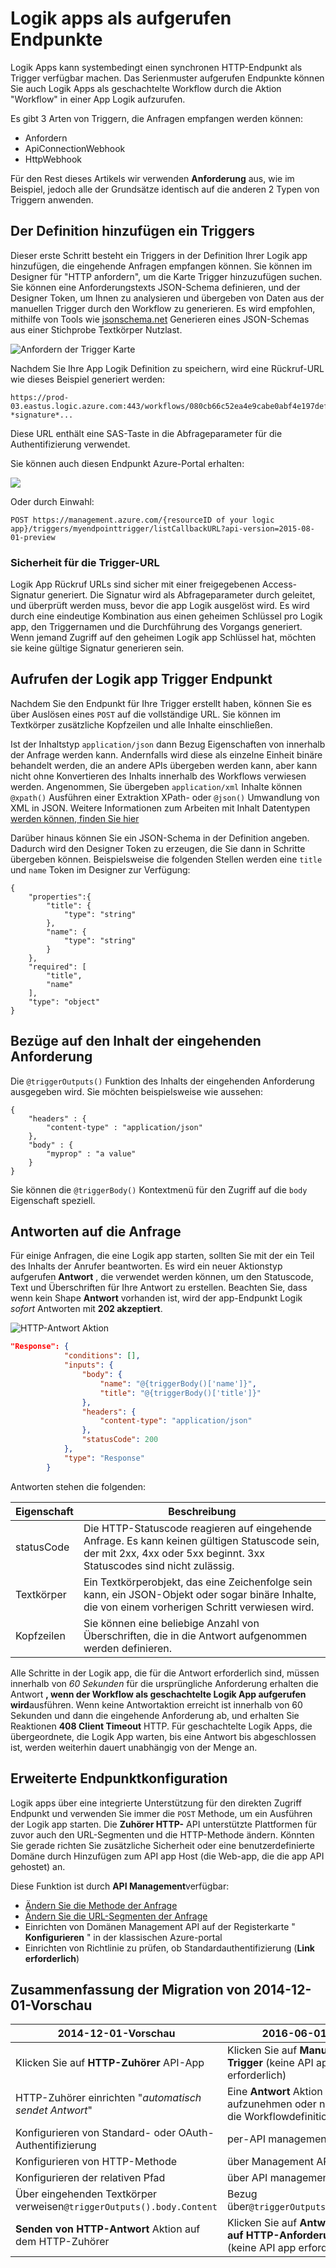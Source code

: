 <properties
   pageTitle="Logik apps als aufgerufen Endpunkte"
   description="So erstellen und Konfigurieren von Endpunkten auslösen und deren Verwendung in einer app Logik in Azure-App-Verwaltungsdienst"
   services="logic-apps"
   documentationCenter=".net,nodejs,java"
   authors="jeffhollan"
   manager="erikre"
   editor=""/>

<tags
   ms.service="logic-apps"
   ms.devlang="multiple"
   ms.topic="article"
   ms.tgt_pltfrm="na"
   ms.workload="integration"
   ms.date="10/18/2016"
   ms.author="jehollan"/>


# <a name="logic-apps-as-callable-endpoints"></a>Logik apps als aufgerufen Endpunkte

Logik Apps kann systembedingt einen synchronen HTTP-Endpunkt als Trigger verfügbar machen.  Das Serienmuster aufgerufen Endpunkte können Sie auch Logik Apps als geschachtelte Workflow durch die Aktion "Workflow" in einer App Logik aufzurufen.

Es gibt 3 Arten von Triggern, die Anfragen empfangen werden können:

* Anfordern
* ApiConnectionWebhook
* HttpWebhook

Für den Rest dieses Artikels wir verwenden **Anforderung** aus, wie im Beispiel, jedoch alle der Grundsätze identisch auf die anderen 2 Typen von Triggern anwenden.

## <a name="adding-a-trigger-to-your-definition"></a>Der Definition hinzufügen ein Triggers
Dieser erste Schritt besteht ein Triggers in der Definition Ihrer Logik app hinzufügen, die eingehende Anfragen empfangen können.  Sie können im Designer für "HTTP anfordern", um die Karte Trigger hinzuzufügen suchen. Sie können eine Anforderungstexts JSON-Schema definieren, und der Designer Token, um Ihnen zu analysieren und übergeben von Daten aus der manuellen Trigger durch den Workflow zu generieren.  Es wird empfohlen, mithilfe von Tools wie [jsonschema.net](http://jsonschema.net) Generieren eines JSON-Schemas aus einer Stichprobe Textkörper Nutzlast.

![Anfordern der Trigger Karte][2]

Nachdem Sie Ihre App Logik Definition zu speichern, wird eine Rückruf-URL wie dieses Beispiel generiert werden:
 
``` text
https://prod-03.eastus.logic.azure.com:443/workflows/080cb66c52ea4e9cabe0abf4e197deff/triggers/myendpointtrigger?*signature*...
```

Diese URL enthält eine SAS-Taste in die Abfrageparameter für die Authentifizierung verwendet.

Sie können auch diesen Endpunkt Azure-Portal erhalten:

![][1]

Oder durch Einwahl:

``` text
POST https://management.azure.com/{resourceID of your logic app}/triggers/myendpointtrigger/listCallbackURL?api-version=2015-08-01-preview
```

### <a name="security-for-the-trigger-url"></a>Sicherheit für die Trigger-URL

Logik App Rückruf URLs sind sicher mit einer freigegebenen Access-Signatur generiert.  Die Signatur wird als Abfrageparameter durch geleitet, und überprüft werden muss, bevor die app Logik ausgelöst wird.  Es wird durch eine eindeutige Kombination aus einen geheimen Schlüssel pro Logik app, den Triggernamen und die Durchführung des Vorgangs generiert.  Wenn jemand Zugriff auf den geheimen Logik app Schlüssel hat, möchten sie keine gültige Signatur generieren sein.

## <a name="calling-the-logic-app-triggers-endpoint"></a>Aufrufen der Logik app Trigger Endpunkt

Nachdem Sie den Endpunkt für Ihre Trigger erstellt haben, können Sie es über Auslösen eines `POST` auf die vollständige URL. Sie können im Textkörper zusätzliche Kopfzeilen und alle Inhalte einschließen.

Ist der Inhaltstyp `application/json` dann Bezug Eigenschaften von innerhalb der Anfrage werden kann. Andernfalls wird diese als einzelne Einheit binäre behandelt werden, die an andere APIs übergeben werden kann, aber kann nicht ohne Konvertieren des Inhalts innerhalb des Workflows verwiesen werden.  Angenommen, Sie übergeben `application/xml` Inhalte können `@xpath()` Ausführen einer Extraktion XPath- oder `@json()` Umwandlung von XML in JSON.  Weitere Informationen zum Arbeiten mit Inhalt Datentypen [werden können, finden Sie hier](app-service-logic-content-type.md)

Darüber hinaus können Sie ein JSON-Schema in der Definition angeben. Dadurch wird den Designer Token zu erzeugen, die Sie dann in Schritte übergeben können.  Beispielsweise die folgenden Stellen werden eine `title` und `name` Token im Designer zur Verfügung:

```
{
    "properties":{
        "title": {
            "type": "string"
        },
        "name": {
            "type": "string"
        }
    },
    "required": [
        "title",
        "name"
    ],
    "type": "object"
}
```

## <a name="referencing-the-content-of-the-incoming-request"></a>Bezüge auf den Inhalt der eingehenden Anforderung

Die `@triggerOutputs()` Funktion des Inhalts der eingehenden Anforderung ausgegeben wird. Sie möchten beispielsweise wie aussehen:

```
{
    "headers" : {
        "content-type" : "application/json"
    },
    "body" : {
        "myprop" : "a value"
    }
}
```

Sie können die `@triggerBody()` Kontextmenü für den Zugriff auf die `body` Eigenschaft speziell. 

## <a name="responding-to-the-request"></a>Antworten auf die Anfrage

Für einige Anfragen, die eine Logik app starten, sollten Sie mit der ein Teil des Inhalts der Anrufer beantworten. Es wird ein neuer Aktionstyp aufgerufen **Antwort** , die verwendet werden können, um den Statuscode, Text und Überschriften für Ihre Antwort zu erstellen. Beachten Sie, dass wenn kein Shape **Antwort** vorhanden ist, wird der app-Endpunkt Logik *sofort* Antworten mit **202 akzeptiert**.

![HTTP-Antwort Aktion][3]

``` json
"Response": {
            "conditions": [],
            "inputs": {
                "body": {
                    "name": "@{triggerBody()['name']}",
                    "title": "@{triggerBody()['title']}"
                },
                "headers": {
                    "content-type": "application/json"
                },
                "statusCode": 200
            },
            "type": "Response"
        }
```

Antworten stehen die folgenden:

| Eigenschaft | Beschreibung |
| -------- | ----------- |
| statusCode | Die HTTP-Statuscode reagieren auf eingehende Anfrage. Es kann keinen gültigen Statuscode sein, der mit 2xx, 4xx oder 5xx beginnt. 3xx Statuscodes sind nicht zulässig. | 
| Textkörper | Ein Textkörperobjekt, das eine Zeichenfolge sein kann, ein JSON-Objekt oder sogar binäre Inhalte, die von einem vorherigen Schritt verwiesen wird. | 
| Kopfzeilen | Sie können eine beliebige Anzahl von Überschriften, die in die Antwort aufgenommen werden definieren. | 

Alle Schritte in der Logik app, die für die Antwort erforderlich sind, müssen innerhalb von *60 Sekunden* für die ursprüngliche Anforderung erhalten die Antwort **, wenn der Workflow als geschachtelte Logik App aufgerufen wird**ausführen. Wenn keine Antwortaktion erreicht ist innerhalb von 60 Sekunden und dann die eingehende Anforderung ab, und erhalten Sie Reaktionen **408 Client Timeout** HTTP.  Für geschachtelte Logik Apps, die übergeordnete, die Logik App warten, bis eine Antwort bis abgeschlossen ist, werden weiterhin dauert unabhängig von der Menge an.

## <a name="advanced-endpoint-configuration"></a>Erweiterte Endpunktkonfiguration

Logik apps über eine integrierte Unterstützung für den direkten Zugriff Endpunkt und verwenden Sie immer die `POST` Methode, um ein Ausführen der Logik app starten. Die **Zuhörer HTTP-** API unterstützte Plattformen für zuvor auch den URL-Segmenten und die HTTP-Methode ändern. Könnten Sie gerade richten Sie zusätzliche Sicherheit oder eine benutzerdefinierte Domäne durch Hinzufügen zum API app Host (die Web-app, die die app API gehostet) an. 

Diese Funktion ist durch **API Management**verfügbar:
* [Ändern Sie die Methode der Anfrage](https://msdn.microsoft.com/library/azure/dn894085.aspx#SetRequestMethod)
* [Ändern Sie die URL-Segmenten der Anfrage](https://msdn.microsoft.com/library/azure/7406a8ce-5f9c-4fae-9b0f-e574befb2ee9#RewriteURL)
* Einrichten von Domänen Management API auf der Registerkarte " **Konfigurieren** " in der klassischen Azure-portal
* Einrichten von Richtlinie zu prüfen, ob Standardauthentifizierung (**Link erforderlich**)

## <a name="summary-of-migration-from-2014-12-01-preview"></a>Zusammenfassung der Migration von 2014-12-01-Vorschau

|  2014-12-01-Vorschau | 2016-06-01 |
|---------------------|--------------------|
| Klicken Sie auf **HTTP-Zuhörer** API-App | Klicken Sie auf **Manuelle Trigger** (keine API app erforderlich) |
| HTTP-Zuhörer einrichten "*automatisch sendet Antwort*" | Eine **Antwort** Aktion aufzunehmen oder nicht in die Workflowdefinition |
| Konfigurieren von Standard- oder OAuth-Authentifizierung | per-API management |
| Konfigurieren von HTTP-Methode | über Management API |
| Konfigurieren der relativen Pfad | über API management |
| Über eingehenden Textkörper verweisen`@triggerOutputs().body.Content` | Bezug über`@triggerOutputs().body` |
| **Senden von HTTP-Antwort** Aktion auf dem HTTP-Zuhörer | Klicken Sie auf **Antworten auf HTTP-Anforderung** (keine API app erforderlich)


[1]: ./media/app-service-logic-http-endpoint/manualtriggerurl.png
[2]: ./media/app-service-logic-http-endpoint/manualtrigger.png
[3]: ./media/app-service-logic-http-endpoint/response.png
